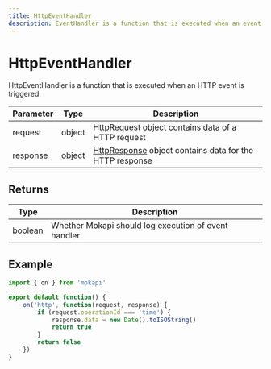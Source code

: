 ```yaml
---
title: HttpEventHandler
description: EventHandler is a function that is executed when an event is triggered.
---
```

# HttpEventHandler

HttpEventHandler is a function that is executed when an HTTP event is triggered.

| Parameter | Type   | Description                                                                                                         |
|-----------|--------|---------------------------------------------------------------------------------------------------------------------|
| request   | object | [HttpRequest](/docs/javascript-api/mokapi/eventhandler/httprequest.md) object contains data of a HTTP request       |
| response  | object | [HttpResponse](/docs/javascript-api/mokapi/eventhandler/httpresponse.md) object contains data for the HTTP response |

## Returns

| Type    | Description                                           |
|---------|-------------------------------------------------------|
| boolean | Whether Mokapi should log execution of event handler. |

## Example

```javascript
import { on } from 'mokapi'

export default function() {
    on('http', function(request, response) {
        if (request.operationId === 'time') {
            response.data = new Date().toISOString()
            return true
        }
        return false
    })
}
```